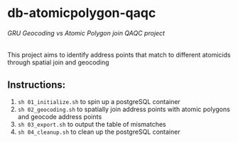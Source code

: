 # db-atomicpolygon-qaqc
###### GRU Geocoding vs Atomic Polygon join QAQC project
This project aims to identify address points that match to different atomicids through spatial join and geocoding

## Instructions:
1. `sh 01_initialize.sh` to spin up a postgreSQL container
2. `sh 02_geocoding.sh` to spatially join address points with atomic polygons and geocode address points
3. `sh 03_export.sh` to output the table of mismatches
4. `sh 04_cleanup.sh` to clean up the postgreSQL container